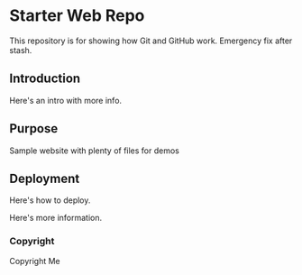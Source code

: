 # Starter Web Repo

This repository is for showing how Git and GitHub work.
Emergency fix after stash.

## Introduction

Here's an intro with more info.

## Purpose

Sample website with plenty of files for demos

## Deployment

Here's how to deploy.

Here's more information.

### Copyright
Copyright Me